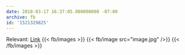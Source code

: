 ```yaml
---
date: 2018-03-17 16:37:05.000000000 -07:00
archive: fb
id: '1521329825'
---
```


Relevant: [Link](https://xkcd.com/1122/)
{{< fb/images >}}
{{< fb/image src="image.jpg" />}}
{{< /fb/images >}}
